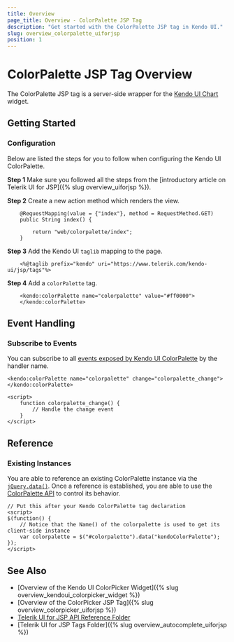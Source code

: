 ```yaml
---
title: Overview
page_title: Overview - ColorPalette JSP Tag
description: "Get started with the ColorPalette JSP tag in Kendo UI."
slug: overview_colorpalette_uiforjsp
position: 1
---
```


# ColorPalette JSP Tag Overview

The ColorPalette JSP tag is a server-side wrapper for the [Kendo UI Chart](/api/javascript/ui/colorpalette) widget.

## Getting Started

### Configuration

Below are listed the steps for you to follow when configuring the Kendo UI ColorPalette.

**Step 1** Make sure you followed all the steps from the [introductory article on Telerik UI for JSP]({% slug overview_uiforjsp %}).

**Step 2** Create a new action method which renders the view.



        @RequestMapping(value = {"index"}, method = RequestMethod.GET)
        public String index() {

            return "web/colorpalette/index";
        }

**Step 3** Add the Kendo UI `taglib` mapping to the page.



        <%@taglib prefix="kendo" uri="https://www.telerik.com/kendo-ui/jsp/tags"%>

**Step 4** Add a `colorPalette` tag.



        <kendo:colorPalette name="colorpalette" value="#ff0000">
        </kendo:colorPalette>

## Event Handling

### Subscribe to Events

You can subscribe to all [events exposed by Kendo UI ColorPalette](/api/javascript/ui/colorpalette#events) by the handler name.



    <kendo:colorPalette name="colorpalette" change="colorpalette_change"></kendo:colorPalette>

    <script>
        function colorpalette_change() {
            // Handle the change event
        }
    </script>

## Reference

### Existing Instances

You are able to reference an existing ColorPalette instance via the [`jQuery.data()`](https://api.jquery.com/jQuery.data/). Once a reference is established, you are able to use the [ColorPalette API](/api/javascript/ui/colorpalette#methods) to control its behavior.



    // Put this after your Kendo ColorPalette tag declaration
    <script>
    $(function() {
        // Notice that the Name() of the colorpalette is used to get its client-side instance
        var colorpalette = $("#colorpalette").data("kendoColorPalette");
    });
    </script>

## See Also

* [Overview of the Kendo UI ColorPicker Widget]({% slug overview_kendoui_colorpicker_widget %})
* [Overview of the ColorPicker JSP Tag]({% slug overview_colorpicker_uiforjsp %})
* [Telerik UI for JSP API Reference Folder](/api/jsp/autocomplete/animation)
* [Telerik UI for JSP Tags Folder]({% slug overview_autocomplete_uiforjsp %})
